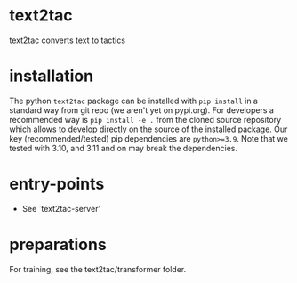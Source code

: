 # text2tac
text2tac converts text to tactics

# installation 

The python `text2tac` package can be installed with `pip install` in a standard way from git repo (we aren't yet on pypi.org). For developers a recommended way is `pip install -e .` from the cloned source repository which allows to develop directly on the source of the installed package. Our key (recommended/tested) pip dependencies are `python>=3.9`. Note that we tested with 3.10, and 3.11 and on may break the dependencies. 

# entry-points

- See `text2tac-server'

# preparations
For training, see the text2tac/transformer folder.

